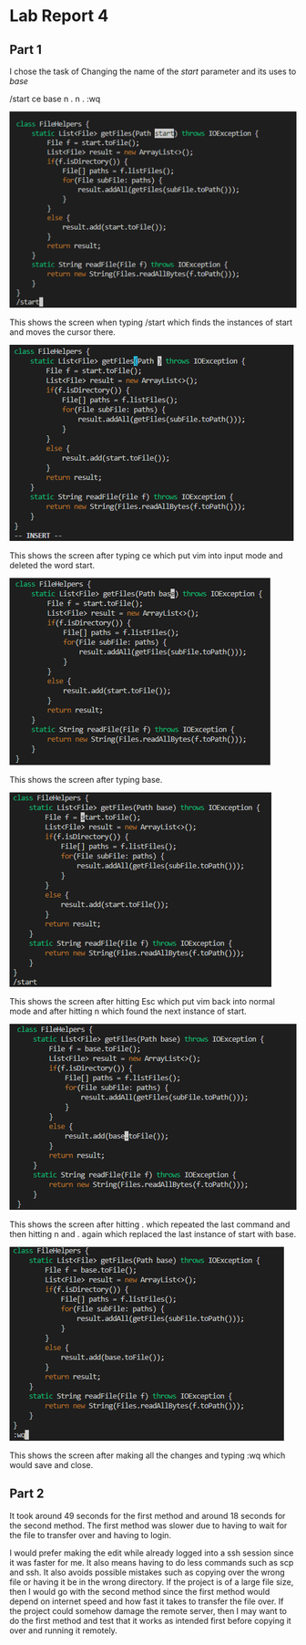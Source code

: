 # Lab Report 4

## Part 1 

I chose the task of Changing the name of the *start* parameter and its uses to *base*

/start<Enter> ce base<Esc> n . n . :wq<Enter>

![Image](https://raw.githubusercontent.com/NicholasLam1/cse15l-lab-reports/main/lab4pic1.png)

This shows the screen when typing /start which finds the instances of start and moves the cursor there.


![Image](https://raw.githubusercontent.com/NicholasLam1/cse15l-lab-reports/main/lab4pic2.png)

This shows the screen after typing ce which put vim into input mode and deleted the word start.


![Image](https://raw.githubusercontent.com/NicholasLam1/cse15l-lab-reports/main/lab4pic3.png)

This shows the screen after typing base.

![Image](https://raw.githubusercontent.com/NicholasLam1/cse15l-lab-reports/main/lab4pic4.png)

This shows the screen after hitting Esc which put vim back into normal mode and after hitting n which found the next instance of start.


![Image](https://raw.githubusercontent.com/NicholasLam1/cse15l-lab-reports/main/lab4pic5.png)

This shows the screen after hitting . which repeated the last command and then hitting n and . again which replaced the last instance of start with base. 

![Image](https://raw.githubusercontent.com/NicholasLam1/cse15l-lab-reports/main/lab4pic6.png)

This shows the screen after making all the changes and typing :wq which would save and close. 



## Part 2

It took around 49 seconds for the first method and around 18 seconds for the second method. The first method was slower due to having to wait for the file to transfer over and having to login. 

I would prefer making the edit while already logged into a ssh session since it was faster for me. It also means having to do less commands such as scp and ssh. It also avoids possible mistakes such as copying over the wrong file or having it be in the wrong directory. If the project is of a large file size, then I would go with the second method since the first method would depend on internet speed and how fast it takes to transfer the file over. If the project could somehow damage the remote server, then I may want to do the first method and test that it works as intended first before copying it over and running it remotely. 
